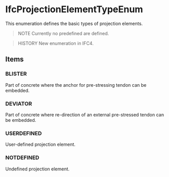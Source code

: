 # IfcProjectionElementTypeEnum

This enumeration defines the basic types of projection elements.

> NOTE  Currently no predefined are defined.

> HISTORY  New enumeration in IFC4.

## Items

### BLISTER
Part of concrete where the anchor for pre-stressing tendon can be embedded.

### DEVIATOR
Part of concrete where re-direction of an external pre-stressed tendon can be embedded.

### USERDEFINED
User-defined projection element.

### NOTDEFINED
Undefined projection element.

